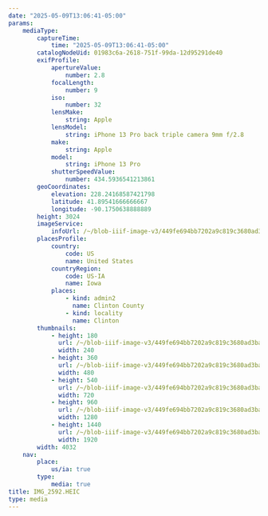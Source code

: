```yaml
---
date: "2025-05-09T13:06:41-05:00"
params:
    mediaType:
        captureTime:
            time: "2025-05-09T13:06:41-05:00"
        catalogNodeUid: 01983c6a-2618-751f-99da-12d95291de40
        exifProfile:
            apertureValue:
                number: 2.8
            focalLength:
                number: 9
            iso:
                number: 32
            lensMake:
                string: Apple
            lensModel:
                string: iPhone 13 Pro back triple camera 9mm f/2.8
            make:
                string: Apple
            model:
                string: iPhone 13 Pro
            shutterSpeedValue:
                number: 434.5936541213861
        geoCoordinates:
            elevation: 228.24168587421798
            latitude: 41.89541666666667
            longitude: -90.1750638888889
        height: 3024
        imageService:
            infoUrl: /~/blob-iiif-image-v3/449fe694bb7202a9c819c3680ad3bab2565e5cbbdae94e76619282ca04ee594c/info.json
        placesProfile:
            country:
                code: US
                name: United States
            countryRegion:
                code: US-IA
                name: Iowa
            places:
                - kind: admin2
                  name: Clinton County
                - kind: locality
                  name: Clinton
        thumbnails:
            - height: 180
              url: /~/blob-iiif-image-v3/449fe694bb7202a9c819c3680ad3bab2565e5cbbdae94e76619282ca04ee594c/full/240%2C180/0/default.jpg
              width: 240
            - height: 360
              url: /~/blob-iiif-image-v3/449fe694bb7202a9c819c3680ad3bab2565e5cbbdae94e76619282ca04ee594c/full/480%2C360/0/default.jpg
              width: 480
            - height: 540
              url: /~/blob-iiif-image-v3/449fe694bb7202a9c819c3680ad3bab2565e5cbbdae94e76619282ca04ee594c/full/720%2C540/0/default.jpg
              width: 720
            - height: 960
              url: /~/blob-iiif-image-v3/449fe694bb7202a9c819c3680ad3bab2565e5cbbdae94e76619282ca04ee594c/full/1280%2C960/0/default.jpg
              width: 1280
            - height: 1440
              url: /~/blob-iiif-image-v3/449fe694bb7202a9c819c3680ad3bab2565e5cbbdae94e76619282ca04ee594c/full/1920%2C1440/0/default.jpg
              width: 1920
        width: 4032
    nav:
        place:
            us/ia: true
        type:
            media: true
title: IMG_2592.HEIC
type: media
---
```

